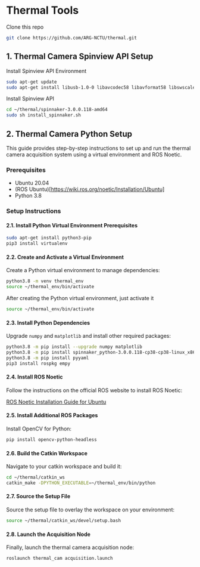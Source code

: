 # Thermal Tools

Clone this repo
```sh
git clone https://github.com/ARG-NCTU/thermal.git
```


## 1. Thermal Camera Spinview API Setup

Install Spinview API Environment
```sh
sudo apt-get update
sudo apt-get install libusb-1.0-0 libavcodec58 libavformat58 libswscale5 libswresample3 libavutil56 qt5-default
```

Install Spinview API 
```sh
cd ~/thermal/spinnaker-3.0.0.118-amd64
sudo sh install_spinnaker.sh
```

## 2. Thermal Camera Python Setup

This guide provides step-by-step instructions to set up and run the thermal camera acquisition system using a virtual environment and ROS Noetic.

### Prerequisites

- Ubuntu 20.04
- (ROS Ubuntu)[https://wiki.ros.org/noetic/Installation/Ubuntu]
- Python 3.8

### Setup Instructions

#### 2.1. Install Python Virtual Environment Prerequisites

```sh
sudo apt-get install python3-pip
pip3 install virtualenv
```

#### 2.2. Create and Activate a Virtual Environment

Create a Python virtual environment to manage dependencies:

```sh
python3.8 -m venv thermal_env
source ~/thermal_env/bin/activate
```

After creating the Python virtual environment, just activate it
```sh
source ~/thermal_env/bin/activate
```

#### 2.3. Install Python Dependencies

Upgrade `numpy` and `matplotlib` and install other required packages:

```sh
python3.8 -m pip install --upgrade numpy matplotlib
python3.8 -m pip install spinnaker_python-3.0.0.118-cp38-cp38-linux_x86_64/spinnaker_python-3.0.0.118-cp38-cp38-linux_x86_64.whl
python3.8 -m pip install pyyaml
pip3 install rospkg empy
```

#### 2.4. Install ROS Noetic

Follow the instructions on the official ROS website to install ROS Noetic:

[ROS Noetic Installation Guide for Ubuntu](https://wiki.ros.org/noetic/Installation/Ubuntu)

#### 2.5. Install Additional ROS Packages

Install OpenCV for Python:

```sh
pip install opencv-python-headless
```

#### 2.6. Build the Catkin Workspace

Navigate to your catkin workspace and build it:

```sh
cd ~/thermal/catkin_ws
catkin_make -DPYTHON_EXECUTABLE=~/thermal_env/bin/python
```

#### 2.7. Source the Setup File

Source the setup file to overlay the workspace on your environment:

```sh
source ~/thermal/catkin_ws/devel/setup.bash
```

#### 2.8. Launch the Acquisition Node

Finally, launch the thermal camera acquisition node:

```sh
roslaunch thermal_cam acquisition.launch
```